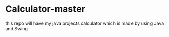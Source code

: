 # Calculator-master
this repo will have my java projects calculator which is made by using Java and Swing

